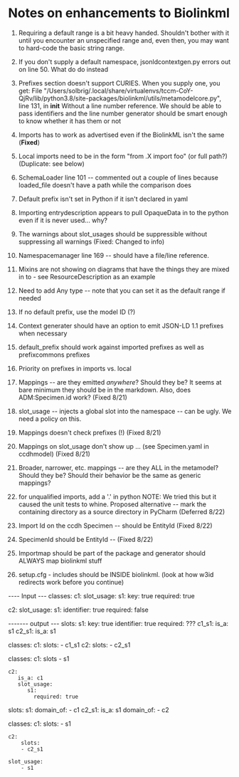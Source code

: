 # Notes on enhancements to Biolinkml
1) Requiring a default range is a bit heavy handed.  Shouldn't bother with it until you encounter an unspecified
range and, even then, you may want to hard-code the basic string range.

2) If you don't supply a default namespace, jsonldcontextgen.py errors out on line 50.  What do do instead

3) Prefixes section doesn't support CURIES. When you supply one, you get:
  File "/Users/solbrig/.local/share/virtualenvs/tccm-CoY-QjRv/lib/python3.8/site-packages/biolinkml/utils/metamodelcore.py", line 131, in __init__
Without a line number reference.  We should be able to pass identifiers and the line number generator should be
smart enough to know whether it has them or not

4) Imports has to work as advertised even if the BiolinkML isn't the same (**Fixed**)

5) Local imports need to be in the form "from .X import foo" (or full path?) (Duplicate: see below)

6) SchemaLoader line 101 -- commented out a couple of lines because loaded_file doesn't have a path while the
comparison does

7) Default prefix isn't set in Python if it isn't declared in yaml

8) Importing entrydescription appears to pull OpaqueData in to the python even if it is never used... why?

9) The warnings about slot_usages should be suppressible without suppressing all warnings (Fixed: Changed to info)

10) Namespacemanager line 169 -- should have a file/line reference.

11) Mixins are not showing on diagrams that have the things they are mixed in to - see ResourceDescription as an example

12) Need to add Any type -- note that you can set it as the default range if needed

13) If no default prefix, use the model ID (?) 

14) Context generater should have an option to emit JSON-LD 1.1 prefixes when necessary

15) default_prefix should work against imported prefixes as well as prefixcommons prefixes

16) Priority on prefixes in imports vs. local

17) Mappings -- are they emitted *anywhere*?  Should they be?  It seems at bare minimum they should be in the
    markdown.  Also, does ADM:Specimen.id work?  (Fixed 8/21)
    
18) slot_usage -- injects a global slot into the namespace -- can be ugly.  We need a policy on this.

19) Mappings doesn't check prefixes (!) (Fixed 8/21)

20) Mappings on slot_usage don't show up ... (see Specimen.yaml in ccdhmodel) (Fixed 8/21)

21) Broader, narrower, etc. mappings -- are they ALL in the metamodel?  Should they be?  Should their behavior be the 
    same as generic mappings?
    
22) for unqualified imports, add a '.' in python NOTE: We tried this but it caused the unit tests to whine.  Proposed
alternative -- mark the containing directory as a source directory in PyCharm (Deferred 8/22)

23) Import Id on the ccdh Specimen -- should be EntityId (Fixed 8/22)

24) SpecimenId should be EntityId -- (Fixed 8/22)

25) Importmap should be part of the package and generator should ALWAYS map biolinkml stuff

26) setup.cfg - includes should be INSIDE biolinkml. (look at how w3id redirects work before you continue)
 
---- Input ---
classes:
   c1:
      slot_usage:
         s1:
            key: true
            required: true
            
         
   c2:
      slot_usage:
         s1:
            identifier: true
            required: false

   
------- output ---
slots:
    s1:
        key: true
        identifier: true
        required: ???
    c1_s1:
        is_a: s1
    c2_s1:
        is_a: s1

        
classes:
    c1:
        slots:
            - c1_s1
    c2:
        slots:
            - c2_s1
            
        

classes:
    c1:
        slots
        - s1
        
    c2:
       is_a: c1
       slot_usage:
          s1:
            required: true
slots:
    s1: 
       domain_of:
       - c1
    c2_s1:
       is_a: s1
       domain_of:
       - c2
         
classes:
    c1:
        slots:
        - s1
        
    c2:
        slots:
        - c2_s1
        
    slot_usage:
        - s1
   
